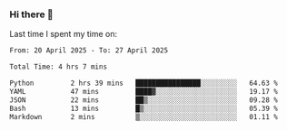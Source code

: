 ### Hi there 👋

<!--
**Grav1tum/Grav1tum** is a ✨ _special_ ✨ repository because its `README.md` (this file) appears on your GitHub profile.

Here are some ideas to get you started:

- 🔭 I’m currently working on ...
- 🌱 I’m currently learning ...
- 👯 I’m looking to collaborate on ...
- 🤔 I’m looking for help with ...
- 💬 Ask me about ...
- 📫 How to reach me: ...
- 😄 Pronouns: ...
- ⚡ Fun fact: ...
-->
Last time I spent my time on:
<!--START_SECTION:waka-->

```txt
From: 20 April 2025 - To: 27 April 2025

Total Time: 4 hrs 7 mins

Python         2 hrs 39 mins   ████████████████░░░░░░░░░   64.63 %
YAML           47 mins         ████▓░░░░░░░░░░░░░░░░░░░░   19.17 %
JSON           22 mins         ██▒░░░░░░░░░░░░░░░░░░░░░░   09.28 %
Bash           13 mins         █▒░░░░░░░░░░░░░░░░░░░░░░░   05.39 %
Markdown       2 mins          ▒░░░░░░░░░░░░░░░░░░░░░░░░   01.11 %
```

<!--END_SECTION:waka-->
